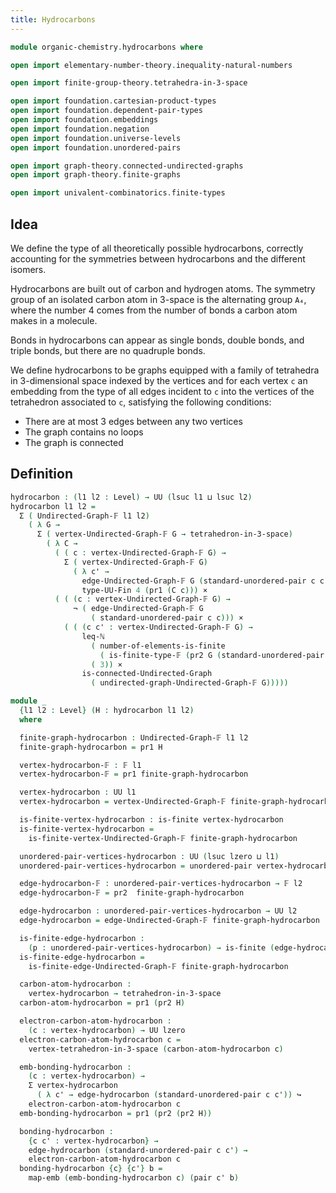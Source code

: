 ```yaml
---
title: Hydrocarbons
---
```


```agda
module organic-chemistry.hydrocarbons where

open import elementary-number-theory.inequality-natural-numbers

open import finite-group-theory.tetrahedra-in-3-space

open import foundation.cartesian-product-types
open import foundation.dependent-pair-types
open import foundation.embeddings
open import foundation.negation
open import foundation.universe-levels
open import foundation.unordered-pairs

open import graph-theory.connected-undirected-graphs
open import graph-theory.finite-graphs

open import univalent-combinatorics.finite-types
```

## Idea

We define the type of all theoretically possible hydrocarbons, correctly accounting for the symmetries between hydrocarbons and the different isomers.

Hydrocarbons are built out of carbon and hydrogen atoms. The symmetry group of an isolated carbon atom in 3-space is the alternating group `A₄`, where the number 4 comes from the number of bonds a carbon atom makes in a molecule.

Bonds in hydrocarbons can appear as single bonds, double bonds, and triple bonds, but there are no quadruple bonds.

We define hydrocarbons to be graphs equipped with a family of tetrahedra in 3-dimensional space indexed by the vertices and for each vertex `c` an embedding from the type of all edges incident to `c` into the vertices of the tetrahedron associated to `c`, satisfying the following conditions:

- There are at most 3 edges between any two vertices
- The graph contains no loops
- The graph is connected

## Definition

```agda
hydrocarbon : (l1 l2 : Level) → UU (lsuc l1 ⊔ lsuc l2)
hydrocarbon l1 l2 =
  Σ ( Undirected-Graph-𝔽 l1 l2)
    ( λ G →
      Σ ( vertex-Undirected-Graph-𝔽 G → tetrahedron-in-3-space)
        ( λ C →
          ( ( c : vertex-Undirected-Graph-𝔽 G) →
            Σ ( vertex-Undirected-Graph-𝔽 G)
              ( λ c' →
                edge-Undirected-Graph-𝔽 G (standard-unordered-pair c c')) ↪
                type-UU-Fin 4 (pr1 (C c))) ×
          ( ( (c : vertex-Undirected-Graph-𝔽 G) →
              ¬ ( edge-Undirected-Graph-𝔽 G
                  ( standard-unordered-pair c c))) ×
            ( ( (c c' : vertex-Undirected-Graph-𝔽 G) →
                leq-ℕ
                  ( number-of-elements-is-finite
                    ( is-finite-type-𝔽 (pr2 G (standard-unordered-pair c c'))))
                  ( 3)) ×
                is-connected-Undirected-Graph
                  ( undirected-graph-Undirected-Graph-𝔽 G)))))

module _
  {l1 l2 : Level} (H : hydrocarbon l1 l2)
  where

  finite-graph-hydrocarbon : Undirected-Graph-𝔽 l1 l2
  finite-graph-hydrocarbon = pr1 H

  vertex-hydrocarbon-𝔽 : 𝔽 l1
  vertex-hydrocarbon-𝔽 = pr1 finite-graph-hydrocarbon

  vertex-hydrocarbon : UU l1
  vertex-hydrocarbon = vertex-Undirected-Graph-𝔽 finite-graph-hydrocarbon

  is-finite-vertex-hydrocarbon : is-finite vertex-hydrocarbon
  is-finite-vertex-hydrocarbon =
    is-finite-vertex-Undirected-Graph-𝔽 finite-graph-hydrocarbon

  unordered-pair-vertices-hydrocarbon : UU (lsuc lzero ⊔ l1)
  unordered-pair-vertices-hydrocarbon = unordered-pair vertex-hydrocarbon

  edge-hydrocarbon-𝔽 : unordered-pair-vertices-hydrocarbon → 𝔽 l2
  edge-hydrocarbon-𝔽 = pr2  finite-graph-hydrocarbon

  edge-hydrocarbon : unordered-pair-vertices-hydrocarbon → UU l2
  edge-hydrocarbon = edge-Undirected-Graph-𝔽 finite-graph-hydrocarbon

  is-finite-edge-hydrocarbon :
    (p : unordered-pair-vertices-hydrocarbon) → is-finite (edge-hydrocarbon p)
  is-finite-edge-hydrocarbon =
    is-finite-edge-Undirected-Graph-𝔽 finite-graph-hydrocarbon

  carbon-atom-hydrocarbon :
    vertex-hydrocarbon → tetrahedron-in-3-space
  carbon-atom-hydrocarbon = pr1 (pr2 H)

  electron-carbon-atom-hydrocarbon :
    (c : vertex-hydrocarbon) → UU lzero
  electron-carbon-atom-hydrocarbon c =
    vertex-tetrahedron-in-3-space (carbon-atom-hydrocarbon c)

  emb-bonding-hydrocarbon :
    (c : vertex-hydrocarbon) →
    Σ vertex-hydrocarbon
      ( λ c' → edge-hydrocarbon (standard-unordered-pair c c')) ↪
    electron-carbon-atom-hydrocarbon c
  emb-bonding-hydrocarbon = pr1 (pr2 (pr2 H))

  bonding-hydrocarbon :
    {c c' : vertex-hydrocarbon} →
    edge-hydrocarbon (standard-unordered-pair c c') →
    electron-carbon-atom-hydrocarbon c
  bonding-hydrocarbon {c} {c'} b =
    map-emb (emb-bonding-hydrocarbon c) (pair c' b)
```
